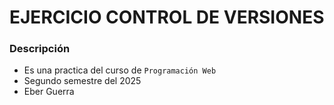 # EJERCICIO CONTROL DE VERSIONES


### Descripción 
  - Es una practica del curso de `Programación Web`
  - Segundo semestre del 2025
  - Eber Guerra 

 


  

